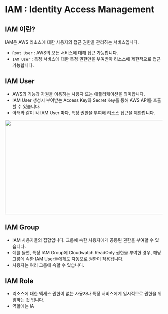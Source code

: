 # IAM : Identity Access Management

## IAM 이란?
IAM은 AWS 리소스에 대한 사용자의 접근 권한을 관리하는 서비스입니다.  
* `Root User` : AWS의 모든 서비스에 대해 접근 가능합니다.
* `IAM User` : 특정 서비스에 대한 특정 권한만을 부여받아 리소스에 제한적으로 접근 가능합니다.

## IAM User
* AWS의 기능과 자원을 이용하는 사용자 또는 애플리케이션을 의미합니다.
* IAM User 생성시 부여받는 Access Key와 Secret Key를 통해 AWS API를 호출할 수 있습니다.
* 아래와 같이 각 IAM User 마다, 특정 권한을 부여해 리소스 접근을 제한합니다.
<img src="https://github.com/twoosky/TIL/assets/50009240/7185e566-d9d8-4b12-9836-f2731429cadb" width="520" height="300">

## IAM Group
* IAM 사용자들의 집합입니다. 그룹에 속한 사용자에게 공통된 권한을 부여할 수 있습니다.
* 예를 들면, 특정 IAM Group에 Cloudwatch ReadOnly 권한을 부여한 경우, 해당 그룹에 속한 IAM User들에게도 자동으로 권한이 적용됩니다.
* 사용자는 여러 그룹에 속할 수 있습니다.

## IAM Role
* 리소스에 대한 엑세스 권한이 없는 사용자나 특정 서비스에게 일시적으로 권한을 위임하는 것 입니다.
* 역할에는 IA
